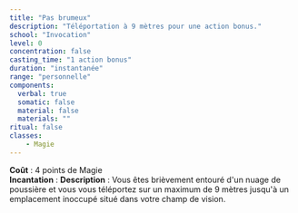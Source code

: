 ```yaml
---
title: "Pas brumeux"
description: "Téléportation à 9 mètres pour une action bonus."
school: "Invocation"
level: 0
concentration: false
casting_time: "1 action bonus"
duration: "instantanée"
range: "personnelle"
components:
  verbal: true
  somatic: false
  material: false
  materials: ""
ritual: false
classes:
    - Magie
---
```

**Coût** : 4 points de Magie   
**Incantation** : 
**Description** : Vous êtes brièvement entouré d'un nuage de poussière et vous vous téléportez sur un maximum de 9 mètres jusqu'à un emplacement inoccupé situé dans votre champ de vision.

